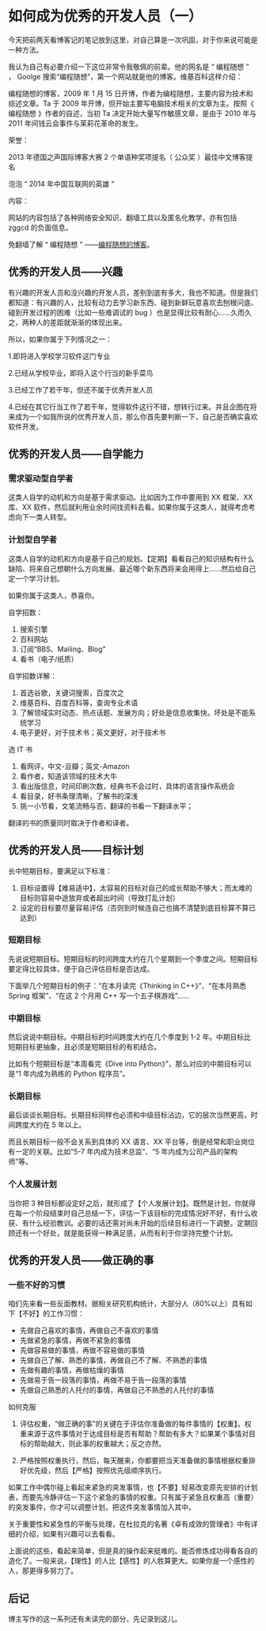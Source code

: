 # 如何成为优秀的开发人员（一）

今天把前两天看博客记的笔记放到这里，对自己算是一次巩固，对于你来说可能是一种方法。

我认为自己有必要介绍一下这位非常令我敬佩的前辈。他的网名是 “ 编程随想 ” ， Goolge 搜索“编程随想”，第一个网站就是他的博客。维基百科这样介绍：

编程随想的博客，2009 年 1 月 15 日开博，作者为编程随想，主要内容为技术和综述文章。Ta 于 2009 年开博，但开始主要写电脑技术相关的文章为主。按照《 编程随想 》作者的自述，当初 Ta 决定开始大量写作敏感文章，是由于 2010 年与 2011 年间钱云会事件与茉莉花革命的发生。

荣誉：

2013 年德国之声国际博客大赛 2 个单语种奖项提名（ 公众奖 ）最佳中文博客提名

泡泡 “ 2014 年中国互联网的英雄 ”

内容：

网站的内容包括了各种网络安全知识、翻墙工具以及匿名化教学，亦有包括 zggcd 的负面信息。

免翻墙了解 “ 编程随想 ” ——[编程随想的博客](http://www.chezaiyi.cn/psychology/320523.html)。

## 优秀的开发人员——兴趣

有兴趣的开发人员和没兴趣的开发人员，差别到底有多大，我也不知道。但是我们都知道：有兴趣的人，比较有动力去学习新东西、碰到新鲜玩意喜欢去刨根问底、碰到开发过程的困难（比如一些难调试的 bug ）也是显得比较有耐心……久而久之，两种人的差距就渐渐的体现出来。

所以，如果你属于下列情况之一：

1.即将进入学校学习软件这门专业

2.已经从学校毕业，即将入这个行当的新手菜鸟

3.已经工作了若干年，但还不属于优秀开发人员

4.已经在其它行当工作了若干年，觉得软件这行不错，想转行过来。并且企图在将来成为一个如我所说的优秀开发人员，那么你首先要判断一下，自己是否确实喜欢软件开发。

## 优秀的开发人员——自学能力

### 需求驱动型自学者

这类人自学的动机和方向是基于需求驱动。比如因为工作中要用到 XX 框架、XX 库、XX 软件，然后就利用业余时间找资料去看。如果你属于这类人，就得考虑考虑向下一类人转型。

### 计划型自学者

这类人自学的动机和方向是基于自己的规划。【定期】看看自己的知识结构有什么缺陷、将来自己想朝什么方向发展、最近哪个新东西将来会用得上……然后给自己定一个学习计划。

如果你属于这类人，恭喜你。

自学招数：

1. 搜索引擎
2. 百科网站
3. 订阅“BBS、Mailing、Blog”
4. 看书（电子/纸质）

自学招数详解：

1. 首选谷歌，关键词搜索，百度次之
2. 维基百科、百度百科等，查询专业术语
3. 了解领域实时动态、热点话题、发展方向；好处是信息收集快。坏处是不能系统学习
4. 电子更好，对于技术书；英文更好，对于技术书

选 IT 书

1. 看网评，中文-豆瓣；英文-Amazon
2. 看作者，知道该领域的技术大牛
3. 看出版信息，时间印刷次数，经典书不会过时，具体的语言操作系统会
4. 看目录，好书条理清晰，了解书的深浅
5. 挑一小节看，文笔流畅与否，翻译的书看一下翻译水平；

翻译的书的质量同时取决于作者和译者。

## 优秀的开发人员——目标计划

长中短期目标，要满足以下标准：

1. 目标设置得【难易适中】，太容易的目标对自己的成长帮助不够大；而太难的目标则容易中途放弃或者超出时间（导致打乱计划）
2. 设定的目标要尽量容易评估（否则到时候连自己也搞不清楚到底目标算不算已达到）

### 短期目标

先说说短期目标。短期目标的时间跨度大约在几个星期到一个季度之间。短期目标要定得比较具体，便于自己评估目标是否达成。

下面举几个短期目标的例子：“在本月读完《Thinking in C++》”、“在本月熟悉 Spring 框架”、“在这 2 个月用 C++ 写一个五子棋游戏”……

### 中期目标

然后说说中期目标。中期目标的时间跨度大约在几个季度到 1-2 年。中期目标比短期目标更抽象，且必须是短期目标的有机结合。

比如有个短期目标是“本周看完《Dive into Python》”，那么对应的中期目标可以是“1 年内成为熟练的 Python 程序员”。

### 长期目标

最后谈谈长期目标。长期目标同样也必须和中级目标沾边，它的层次当然更高，时间跨度大约在 5 年以上。

而且长期目标一般不会关系到具体的 XX 语言、XX 平台等，倒是经常和职业岗位有一定的关联。比如“5-7 年内成为技术总监”、“5 年内成为公司产品的架构师”等。

### 个人发展计划

当你把 3 种目标都设定好之后，就形成了【个人发展计划】。既然是计划，你就得在每一个阶段结束时自己总结一下，评估一下该目标的完成情况好不好，有什么收获、有什么经验教训。必要的话还需对尚未开始的后续目标进行一下调整。定期回顾还有一个好处，就是能获得一种满足感，从而有利于你坚持完整个计划。

## 优秀的开发人员——做正确的事

### 一些不好的习惯

咱们先来看一些反面教材。据相关研究机构统计，大部分人（80%以上）具有如下【不好】的工作习惯：

- 先做自己喜欢的事情，再做自己不喜欢的事情
- 先做紧急的事情，再做不紧急的事情
- 先做容易做的事情，再做不容易做的事情
- 先做自己了解、熟悉的事情，再做自己不了解、不熟悉的事情
- 先做有趣的事情，再做枯燥的事情
- 先做易于告一段落的事情，再做不易于告一段落的事情
- 先做自己熟悉的人托付的事情，再做自己不熟悉的人托付的事情

如何克服

1. 评估权重，“做正确的事”的关键在于评估你准备做的每件事情的【权重】。权重来源于这件事情对于达成目标是否有帮助？帮助有多大？如果某个事情对目标的帮助越大，则此事的权重越大；反之亦然。

2. 严格按照权重执行，然后，每天醒来，你都要把当天准备做的事情根据权重排好优先级，然后【严格】按照优先级顺序执行。

如果工作中偶尔碰上看起来紧急的突发事情，也【不要】轻易改变原先安排的计划表，而要先冷静评估一下这个紧急的事情的权重。只有属于紧急且权重高（重要）的突发事件，你才可以调整计划，把这件突发事情加入其中。

关于重要性和紧急性的平衡与处理，在杜拉克的名著《卓有成效的管理者》中有详细的介绍，如果有兴趣可以去看看。

上面说的这些，看起来简单，但是真的操作起来挺难的。能否修炼成功得看各自的造化了。一般来说，【理性】的人比【感性】的人胜算更大。如果你是一个感性的人，那更得多努力了。

## 后记

博主写作的这一系列还有未读完的部分，先记录到这儿。
